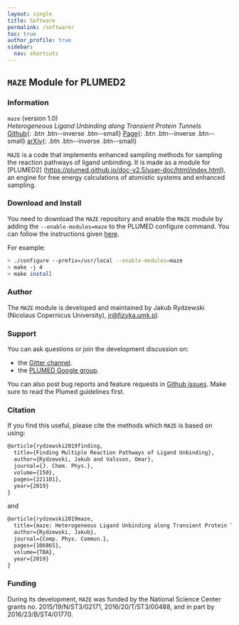 ```yaml
---
layout: single
title: Software
permalink: /software/
toc: true
author_profile: true
sidebar:
  nav: shortcuts
---
```


## `MAZE` Module for PLUMED2

### Information

`maze` (version 1.0)  
*Heterogeneous Ligand Unbinding along Transient Protein Tunnels*  
[Github](https://github.com/maze-code/plumed2-maze){: .btn .btn--inverse .btn--small}
[Page](https://maze-code.github.io){: .btn .btn--inverse .btn--small}
[arXiv](https://arxiv.org/abs/1808.08089){: .btn .btn--inverse .btn--small}

`MAZE` is a code that implements enhanced sampling methods for sampling the 
reaction pathways of ligand unbinding. It is made as a module for [PLUMED2]
(https://plumed.github.io/doc-v2.5/user-doc/html/index.html), an engine for 
free energy calculations of atomistic systems and enhanced sampling.

### Download and Install

You need to download the `MAZE` repository and enable the `MAZE` module by adding 
the `--enable-modules=maze` to the PLUMED configure command. You can follow the
instructions given
[here](https://plumed.github.io/doc-v2.4/user-doc/html/_installation.html). 

For example:
```sh
> ./configure --prefix=/usr/local --enable-modules=maze
> make -j 4
> make install
```

### Author

The `MAZE` module is developed and maintained by Jakub Rydzewski (Nicolaus 
Copernicus University), <jr@fizyka.umk.pl>.

### Support

You can ask questions or join the development discussion on:
- the [Gitter channel](https://gitter.im/maze-code/).
- the [PLUMED Google group](https://groups.google.com/forum/#!forum/plumed-users).

You can also post bug reports and feature requests in [Github
issues](https://github.com/maze-code/plumed2-maze/issues). Make sure to read the
Plumed guidelines first.

### Citation

If you find this useful, please cite the methods which `MAZE` is based on
using:

```latex
@article{rydzewski2019finding,
  title={Finding Multiple Reaction Pathways of Ligand Unbinding},
  author={Rydzewski, Jakub and Valsson, Omar},
  journal={J. Chem. Phys.},
  volume={150},
  pages={221101},
  year={2019}
}
```

and

```latex
@article{rydzewski2019maze,
  title={maze: Heterogeneous Ligand Unbinding along Transient Protein Tunnels},
  author={Rydzewski, Jakub},
  journal={Comp. Phys. Commun.},
  pages={106865},
  volume={TBA},
  year={2019}
}
```

### Funding

During its development, `MAZE` was funded by the National Science Center grants
no. 2015/19/N/ST3/02171, 2016/20/T/ST3/00488, and in part by 2016/23/B/ST4/01770.
